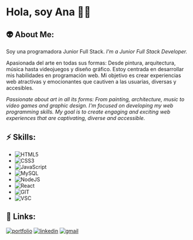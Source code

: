 
# Hola, soy Ana 👩‍💻


## 👽 About Me:
Soy una programadora Junior Full Stack.
_I'm a Junior Full Stack Developer._

Apasionada del arte en todas sus formas: Desde pintura, arquitectura, música hasta videojuegos y diseño gráfico. Estoy centrada en desarrollar mis habilidades en programación web. Mi objetivo es crear experiencias web atractivas y emocionantes que cautiven a las usuarias, diversas y accesibles.

_Passionate about art in all its forms: From painting, architecture, music to video games and graphic design. I'm focused on developing my web programming skills. My goal is to create engaging and exciting web experiences that are captivating, diverse and accessible._

## ⚡ Skills:
* ![HTML5](https://img.shields.io/badge/HTML5-E34F26?style=for-the-badge&logo=html5&logoColor=white)
* ![CSS3](https://img.shields.io/badge/CSS3-1572B6?style=for-the-badge&logo=css3&logoColor=white)
* ![JavaScript](https://img.shields.io/badge/JavaScript-323330?style=for-the-badge&logo=javascript&logoColor=F7DF1E)
* ![MySQL](https://img.shields.io/badge/MySQL-005C84?style=for-the-badge&logo=mysql&logoColor=white)
* ![NodeJS](https://img.shields.io/badge/Node.js-43853D?style=for-the-badge&logo=node.js&logoColor=white)
* ![React](https://img.shields.io/badge/React-20232A?style=for-the-badge&logo=react&logoColor=61DAFB)
* ![GIT](https://img.shields.io/badge/GIT-E44C30?style=for-the-badge&logo=git&logoColor=white)
* ![VSC](https://img.shields.io/badge/Visual_Studio_Code-0078D4?style=for-the-badge&logo=visual%20studio%20code&logoColor=white)
## 🚀 Links:
[![portfolio](https://img.shields.io/badge/my_portfolio-000?style=for-the-badge&logo=ko-fi&logoColor=white)](https://github.com/AnaBelenBernardez/Portfolio)  [![linkedin](https://img.shields.io/badge/linkedin-0A66C2?style=for-the-badge&logo=linkedin&logoColor=white)](https://www.linkedin.com/in/anabelenbernardez/) [![gmail](https://img.shields.io/badge/Gmail-D14836?style=for-the-badge&logo=gmail&logoColor=white)](mailto:anabelenbernardez@gmail.com)
